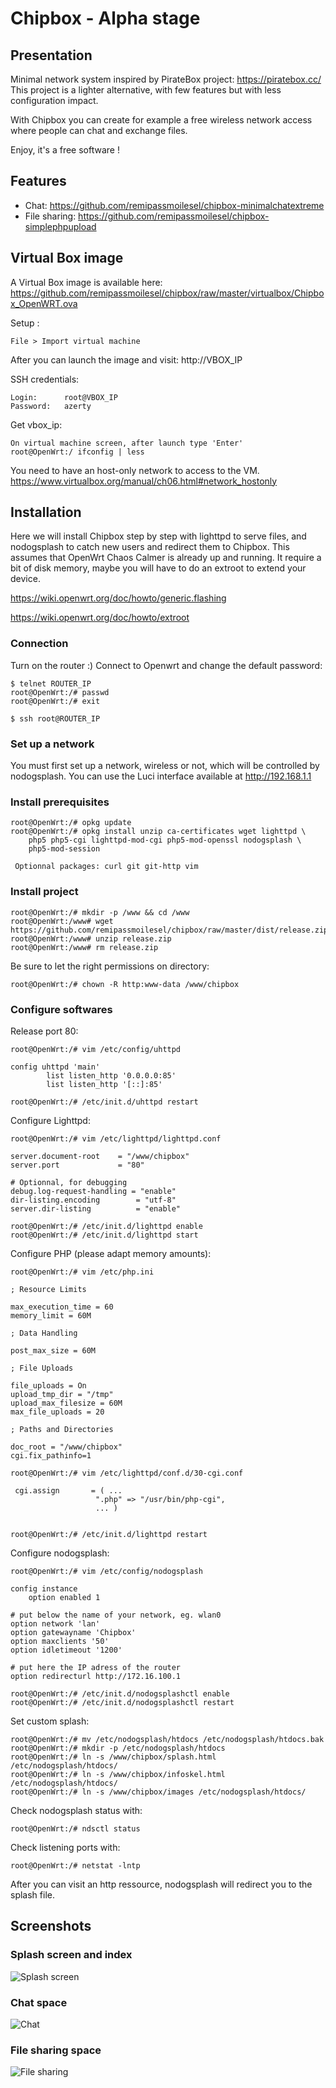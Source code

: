 # Chipbox - Alpha stage

## Presentation

Minimal network system inspired by PirateBox project: https://piratebox.cc/ This project is a lighter 
alternative, with few features but with less configuration impact.


With Chipbox you can create for example a free wireless network access where people can chat and 
exchange files.

 
Enjoy, it's a free software !

## Features

* Chat: https://github.com/remipassmoilesel/chipbox-minimalchatextreme
* File sharing: https://github.com/remipassmoilesel/chipbox-simplephpupload

## Virtual Box image 

A Virtual Box image is available here: 
https://github.com/remipassmoilesel/chipbox/raw/master/virtualbox/Chipbox_OpenWRT.ova

Setup :

    File > Import virtual machine 
    
After you can launch the image and visit: http://VBOX_IP

SSH credentials:

    Login:      root@VBOX_IP
    Password:   azerty

Get vbox_ip:

    On virtual machine screen, after launch type 'Enter'
    root@OpenWrt:/ ifconfig | less

You need to have an host-only network to access to the VM.
https://www.virtualbox.org/manual/ch06.html#network_hostonly

## Installation

Here we will install Chipbox step by step with lighttpd to serve files, and nodogsplash to catch new
users and redirect them to Chipbox. This assumes that OpenWrt Chaos Calmer is already up and running. 
It require a bit of disk memory, maybe you will have to do an extroot to extend your device.

https://wiki.openwrt.org/doc/howto/generic.flashing

https://wiki.openwrt.org/doc/howto/extroot

### Connection

Turn on the router :)
Connect to Openwrt and change the default password:
    
    $ telnet ROUTER_IP
    root@OpenWrt:/# passwd
    root@OpenWrt:/# exit
    
    $ ssh root@ROUTER_IP

### Set up a network

You must first set up a network, wireless or not, which will be controlled by nodogsplash. You can use
the Luci interface available at http://192.168.1.1

### Install prerequisites

    root@OpenWrt:/# opkg update
    root@OpenWrt:/# opkg install unzip ca-certificates wget lighttpd \
        php5 php5-cgi lighttpd-mod-cgi php5-mod-openssl nodogsplash \
        php5-mod-session 
        
     Optionnal packages: curl git git-http vim

### Install project

    root@OpenWrt:/# mkdir -p /www && cd /www
    root@OpenWrt:/www# wget https://github.com/remipassmoilesel/chipbox/raw/master/dist/release.zip
    root@OpenWrt:/www# unzip release.zip
    root@OpenWrt:/www# rm release.zip

Be sure to let the right permissions on directory:
 
    root@OpenWrt:/# chown -R http:www-data /www/chipbox
    
### Configure softwares

Release port 80:

    root@OpenWrt:/# vim /etc/config/uhttpd
    
    config uhttpd 'main'
            list listen_http '0.0.0.0:85'
            list listen_http '[::]:85'
    
    root@OpenWrt:/# /etc/init.d/uhttpd restart
    
Configure Lighttpd:

    root@OpenWrt:/# vim /etc/lighttpd/lighttpd.conf
     
    server.document-root    = "/www/chipbox"
    server.port             = "80"
    
    # Optionnal, for debugging
    debug.log-request-handling = "enable" 
    dir-listing.encoding        = "utf-8"
    server.dir-listing          = "enable"

    root@OpenWrt:/# /etc/init.d/lighttpd enable
    root@OpenWrt:/# /etc/init.d/lighttpd start

Configure PHP (please adapt memory amounts):

    root@OpenWrt:/# vim /etc/php.ini

    ; Resource Limits
  
    max_execution_time = 60 
    memory_limit = 60M
    
    ; Data Handling 
    
    post_max_size = 60M

    ; File Uploads
  
    file_uploads = On
    upload_tmp_dir = "/tmp"
    upload_max_filesize = 60M
    max_file_uploads = 20

    ; Paths and Directories
    
    doc_root = "/www/chipbox"
    cgi.fix_pathinfo=1
    
    root@OpenWrt:/# vim /etc/lighttpd/conf.d/30-cgi.conf 

     cgi.assign       = ( ...
                       ".php" => "/usr/bin/php-cgi",
                       ... )

    
    root@OpenWrt:/# /etc/init.d/lighttpd restart

Configure nodogsplash:

    root@OpenWrt:/# vim /etc/config/nodogsplash
    
    config instance
        option enabled 1

    # put below the name of your network, eg. wlan0 
    option network 'lan' 
    option gatewayname 'Chipbox'
    option maxclients '50'
    option idletimeout '1200'
    
    # put here the IP adress of the router
    option redirecturl http://172.16.100.1

    root@OpenWrt:/# /etc/init.d/nodogsplashctl enable
    root@OpenWrt:/# /etc/init.d/nodogsplashctl restart

Set custom splash:

    root@OpenWrt:/# mv /etc/nodogsplash/htdocs /etc/nodogsplash/htdocs.bak
    root@OpenWrt:/# mkdir -p /etc/nodogsplash/htdocs
    root@OpenWrt:/# ln -s /www/chipbox/splash.html /etc/nodogsplash/htdocs/
    root@OpenWrt:/# ln -s /www/chipbox/infoskel.html /etc/nodogsplash/htdocs/
    root@OpenWrt:/# ln -s /www/chipbox/images /etc/nodogsplash/htdocs/

Check nodogsplash status with: 

    root@OpenWrt:/# ndsctl status
    
Check listening ports with:
    
    root@OpenWrt:/# netstat -lntp

After you can visit an http ressource, nodogsplash will redirect you to the splash file.


## Screenshots

### Splash screen and index
![Splash screen](https://github.com/remipassmoilesel/chipbox/raw/master/screenshots/screenshot1.bmp)

### Chat space
![Chat](https://github.com/remipassmoilesel/chipbox/raw/master/screenshots/screenshot2.bmp)

### File sharing space
![File sharing](https://github.com/remipassmoilesel/chipbox/raw/master/screenshots/screenshot3.bmp)
